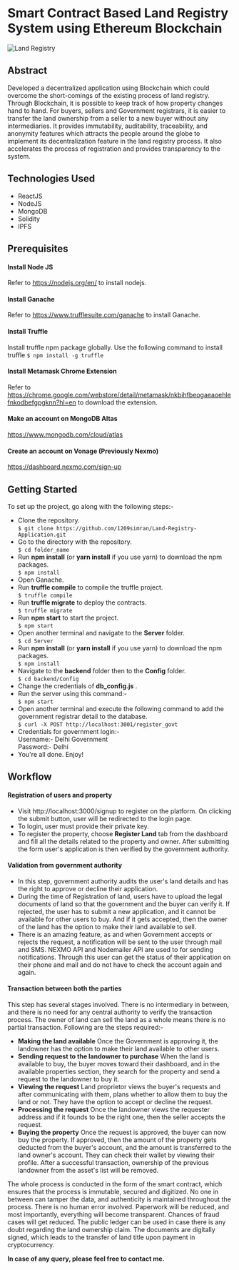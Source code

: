 
# Smart Contract Based Land Registry System using Ethereum Blockchain

![Land Registry](https://github.com/Nagendra10pratap/Smart-Contract-Based-Land-Registry-System-using-Ethereum-Blockchain/assets/159735419/167babdb-6a35-4056-b590-5823dd85976d)


## Abstract

Developed a decentralized application using Blockchain which could overcome the short-comings of the existing process of land registry. Through Blockchain, it is possible to keep track of how property changes hand to hand. For buyers, sellers and Government registrars, it is easier to transfer the land ownership from a seller to a new buyer without any intermediaries.  It provides immutability, auditability, traceability, and anonymity features which attracts the people around the globe to implement its decentralization feature in the land registry process.  It also accelerates the process of registration and provides transparency to the system.

## Technologies Used

- ReactJS
- NodeJS
- MongoDB
- Solidity
- IPFS

## Prerequisites

#### Install Node JS
Refer to https://nodejs.org/en/ to install nodejs.

#### Install Ganache
Refer to https://www.trufflesuite.com/ganache to install Ganache.

#### Install Truffle
Install truffle npm package globally. Use the following command to install truffle
`$ npm install -g truffle`

#### Install Metamask Chrome Extension
Refer to https://chrome.google.com/webstore/detail/metamask/nkbihfbeogaeaoehlefnkodbefgpgknn?hl=en to download the extension.

#### Make an account on MongoDB Altas
https://www.mongodb.com/cloud/atlas

#### Create an account on Vonage (Previously Nexmo)
https://dashboard.nexmo.com/sign-up

## Getting Started
To set up the project, go along with the following steps:-
- Clone the repository. <br/>
`$ git clone https://github.com/1209simran/Land-Registry-Application.git`
- Go to the directory with the repository. <br/>
`$ cd folder_name`
- Run **npm install** (or **yarn install** if you use yarn) to download the npm packages. <br/>
`$ npm install`
- Open Ganache.
- Run **truffle compile** to compile the truffle project. <br/>
`$ truffle compile`
- Run **truffle migrate** to deploy the contracts. <br/>
`$ truffle migrate`
- Run **npm start** to start the project. <br/>
`$ npm start`
- Open another terminal and navigate to the **Server** folder. <br/>
`$ cd Server`
- Run **npm install** (or **yarn install** if you use yarn) to download the npm packages. <br/>
`$ npm install`
- Navigate to the **backend** folder then to the **Config** folder. <br/>
`$ cd backend/Config`
- Change the credentials of **db_config.js** .
- Run the server using this command:- <br/>
`$ npm start`
- Open another terminal and execute the following command to add the government registrar detail to the database. <br/>
`$ curl -X POST http://localhost:3001/register_govt`
- Credentials for government login:- <br/>
Username:- Delhi Government <br/>
Password:- Delhi
- You're all done. Enjoy!

## Workflow
#### Registration of users and property
- Visit http://localhost:3000/signup to register on the platform. On clicking the submit button, user will be redirected to the login page.
- To login, user must provide their private key.
- To register the property, choose **Register Land** tab from the dashboard and fill all the details related to the property and owner.  After submitting the form user's application is then verified by the government authority.

#### Validation from government authority
- In this step, government authority audits the user's land details and has the right to approve or decline their application.
- During the time of Registration of land, users have to upload the legal documents of land so that the government and the buyer can verify it. If rejected, the user has to submit a new application, and it cannot be available for other users to buy. And if it gets accepted, then the owner of the land has the option to make their land available to sell.
- There is an amazing feature, as and when Government accepts or rejects the request, a notification will be sent to the user through mail and SMS. NEXMO API and Nodemailer API are used to for sending notifications. Through this user can get the status of their application on their phone and mail and do not have to check the account again and again.

#### Transaction between both the parties
This step has several stages involved. There is no intermediary in between, and there is no need for any central authority to verify the transaction process. The owner of land can sell the land as a whole means there is no partial transaction. Following are the steps required:-
- **Making the land available**
Once the Government is approving it, the landowner has the option to make their land available to other users.
- **Sending request to the landowner to purchase**
When the land is available to buy, the buyer moves toward their dashboard, and in the available properties section, they search for the property and send a request to the landowner to buy it.
- **Viewing the request**
Land proprietor views the buyer's requests and after communicating with them, plans whether to allow them to buy the land or not. They have the option to accept or decline the request.
- **Processing the request**
Once the landowner views the requester address and if it founds to be the right one, then the seller accepts the request.
- **Buying the property**
Once the request is approved, the buyer can now buy the property. If approved, then the amount of the property gets deducted from the buyer's account, and the amount is transferred to the land owner's account. They can check their wallet by viewing their profile. After a successful transaction, ownership of the previous landowner from the asset's list will be removed.



The whole process is conducted in the form of the smart contract, which ensures that the process is immutable, secured and digitized. No one in between can tamper the data, and authenticity is maintained throughout the process. There is no human error involved. Paperwork will be reduced, and most importantly, everything will become transparent. Chances of fraud cases will get reduced. The public ledger can be used in case there is any doubt regarding the land ownership claim. The documents are digitally signed, which leads to the transfer of land title upon payment in cryptocurrency.


**In case of any query, please feel free to contact me.**
